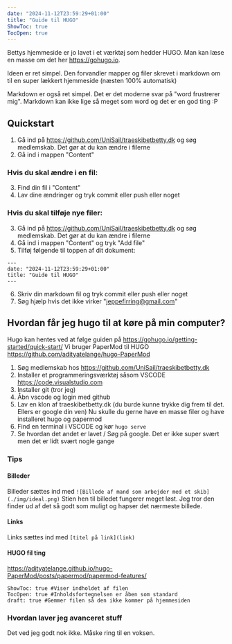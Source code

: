 ```yaml
---
date: "2024-11-12T23:59:29+01:00"
title: "Guide til HUGO"
ShowToc: true
TocOpen: true
---
```

Bettys hjemmeside er jo lavet i et værktøj som hedder HUGO. Man kan læse en masse om det her https://gohugo.io.

Ideen er ret simpel. Den forvandler mapper og filer skrevet i markdown om til en super lækkert hjemmeside (næsten 100% automatisk)

Markdown er også ret simpel. Det er det moderne svar på "word frustrerer mig". Markdown kan ikke lige så meget som word og det er en god ting :P

## Quickstart
1. Gå ind på https://github.com/UniSail/traeskibetbetty.dk og søg medlemskab. Det gør at du kan ændre i filerne
2. Gå ind i mappen "Content"
### Hvis du skal ændre i en fil:
3. Find din fil i "Content"
4. Lav dine ændringer og tryk commit eller push eller noget

### Hvis du skal tilføje nye filer:
3. Gå ind på https://github.com/UniSail/traeskibetbetty.dk og søg medlemskab. Det gør at du kan ændre i filerne
4. Gå ind i mappen "Content" og tryk "Add file"
5. Tilføj følgende til toppen af dit dokument:
```
---
date: "2024-11-12T23:59:29+01:00"
title: "Guide til HUGO"
---
```
6. Skriv din markdown fil og tryk commit eller push eller noget
7. Søg hjælp hvis det ikke virker "jeppefirring@gmail.com"

## Hvordan får jeg hugo til at køre på min computer?
Hugo kan hentes ved at følge guiden på https://gohugo.io/getting-started/quick-start/
Vi bruger PaperMod til HUGO https://github.com/adityatelange/hugo-PaperMod
1. Søg medlemskab hos https://github.com/UniSail/traeskibetbetty.dk
2. Installer et programmeringsværktøj såsom VSCODE https://code.visualstudio.com
3. Installer git (tror jeg)
4. Åbn vscode og login med github
5. Lav en klon af traeskibetbetty.dk (du burde kunne trykke dig frem til det. Ellers er google din ven)
Nu skulle du gerne have en masse filer og have installeret hugo og papermod
6. Find en terminal i VSCODE og kør `hugo serve`
7. Se hvordan det andet er lavet / Søg på google. Det er ikke super svært men det er lidt svært nogle gange

### Tips
#### Billeder
Billeder sættes ind med `![Billede af mand som arbejder med et skib](./img/ideal.png)`
Stien hen til billedet fungerer meget løst. Jeg tror den finder ud af det så godt som muligt og hapser det nærmeste billede.

#### Links
Links sættes ind med `[titel på link](link)`

#### HUGO fil ting
https://adityatelange.github.io/hugo-PaperMod/posts/papermod/papermod-features/
```
ShowToc: true #Viser indholdet af filen
TocOpen: true #Inholdsfortegnelsen er åben som standard
draft: true #Gemmer filen så den ikke kommer på hjemmesiden

```
### Hvordan laver jeg avanceret stuff
Det ved jeg godt nok ikke. Måske ring til en voksen.